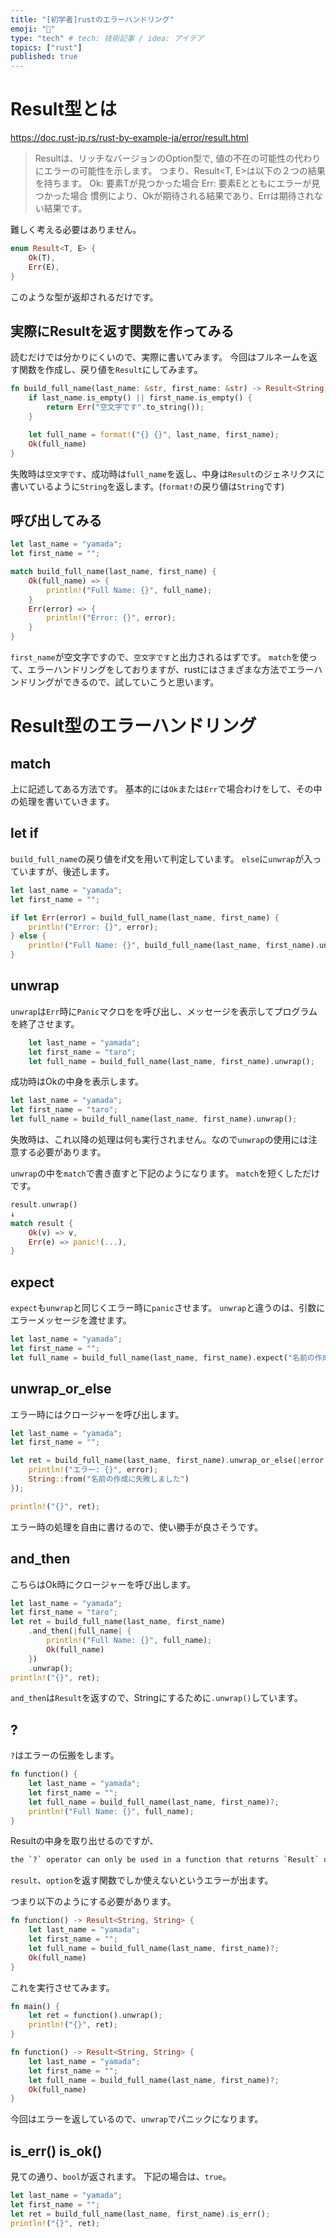 ```yaml
---
title: "[初学者]rustのエラーハンドリング"
emoji: "🦍"
type: "tech" # tech: 技術記事 / idea: アイデア
topics: ["rust"]
published: true
---
```


# Result型とは
https://doc.rust-jp.rs/rust-by-example-ja/error/result.html
> Resultは、リッチなバージョンのOption型で, 値の不在の可能性の代わりにエラーの可能性を示します。
> つまり、Result<T, E>は以下の２つの結果を持ちます。
> Ok<T>: 要素Tが見つかった場合
> Err<E>: 要素Eとともにエラーが見つかった場合
> 慣例により、Okが期待される結果であり、Errは期待されない結果です。

難しく考える必要はありません。
```rust
enum Result<T, E> {
    Ok(T),
    Err(E),
}
```
このような型が返却されるだけです。

## 実際にResultを返す関数を作ってみる
読むだけでは分かりにくいので、実際に書いてみます。
今回はフルネームを返す関数を作成し、戻り値を`Result`にしてみます。

```rust
fn build_full_name(last_name: &str, first_name: &str) -> Result<String, String> {
    if last_name.is_empty() || first_name.is_empty() {
        return Err("空文字です".to_string());
    }

    let full_name = format!("{} {}", last_name, first_name);
    Ok(full_name)
}
```
失敗時は`空文字です`、成功時は`full_name`を返し、中身は`Result`のジェネリクスに書いているように`String`を返します。(`format!`の戻り値は`String`です)

## 呼び出してみる
```rust
let last_name = "yamada";
let first_name = "";

match build_full_name(last_name, first_name) {
    Ok(full_name) => {
        println!("Full Name: {}", full_name);
    }
    Err(error) => {
        println!("Error: {}", error);
    }
}
```
`first_name`が空文字ですので、`空文字です`と出力されるはずです。
`match`を使って、エラーハンドリングをしておりますが、rustにはさまざまな方法でエラーハンドリングができるので、試していこうと思います。

# Result型のエラーハンドリング

## match
上に記述してある方法です。
基本的には`Ok`または`Err`で場合わけをして、その中の処理を書いていきます。

## let if
`build_full_name`の戻り値をif文を用いて判定しています。
`else`に`unwrap`が入っていますが、後述します。

```rust
let last_name = "yamada";
let first_name = "";

if let Err(error) = build_full_name(last_name, first_name) {
    println!("Error: {}", error);
} else {
    println!("Full Name: {}", build_full_name(last_name, first_name).unwrap());
}
```

## unwrap
`unwrap`は`Err`時に`Panic`マクロをを呼び出し、メッセージを表示してプログラムを終了させます。

```rust
    let last_name = "yamada";
    let first_name = "taro";
    let full_name = build_full_name(last_name, first_name).unwrap();
```
成功時はOkの中身を表示します。

```rust
let last_name = "yamada";
let first_name = "taro";
let full_name = build_full_name(last_name, first_name).unwrap();
```
失敗時は、これ以降の処理は何も実行されません。なので`unwrap`の使用には注意する必要があります。

`unwrap`の中を`match`で書き直すと下記のようになります。
`match`を短くしただけです。
```rust
result.unwrap()
↓
match result {
    Ok(v) => v,
    Err(e) => panic!(...),
}
```

## expect 
`expect`も`unwrap`と同じくエラー時に`panic`させます。
`unwrap`と違うのは、引数にエラーメッセージを渡せます。

```rust
let last_name = "yamada";
let first_name = "";
let full_name = build_full_name(last_name, first_name).expect("名前の作成に失敗しました");
```

## unwrap_or_else
エラー時にはクロージャーを呼び出します。

```rust
let last_name = "yamada";
let first_name = "";

let ret = build_full_name(last_name, first_name).unwrap_or_else(|error| {
    println!("エラー: {}", error);
    String::from("名前の作成に失敗しました")
});

println!("{}", ret);
```
エラー時の処理を自由に書けるので、使い勝手が良さそうです。

## and_then
こちらはOk時にクロージャーを呼び出します。

```rust
let last_name = "yamada";
let first_name = "taro";
let ret = build_full_name(last_name, first_name)
    .and_then(|full_name| {
        println!("Full Name: {}", full_name);
        Ok(full_name)
    })
    .unwrap();
println!("{}", ret);
```
`and_then`は`Result`を返すので、Stringにするために`.unwrap()`しています。


## ?
`?`はエラーの伝搬をします。

```rust
fn function() {
    let last_name = "yamada";
    let first_name = "";
    let full_name = build_full_name(last_name, first_name)?;
    println!("Full Name: {}", full_name);
}
```

Resultの中身を取り出せるのですが、
```bash
the `?` operator can only be used in a function that returns `Result` or `Option` (or another type that implements `FromResidual`)
```
`result`、`option`を返す関数でしか使えないというエラーが出ます。

つまり以下のようにする必要があります。
```rust
fn function() -> Result<String, String> {
    let last_name = "yamada";
    let first_name = "";
    let full_name = build_full_name(last_name, first_name)?;
    Ok(full_name)
}
```

これを実行させてみます。
```rust
fn main() {
    let ret = function().unwrap();
    println!("{}", ret);
}

fn function() -> Result<String, String> {
    let last_name = "yamada";
    let first_name = "";
    let full_name = build_full_name(last_name, first_name)?;
    Ok(full_name)
}
```
今回はエラーを返しているので、`unwrap`でパニックになります。

## is_err() is_ok()
見ての通り、`bool`が返されます。
下記の場合は、`true`。


```rust
let last_name = "yamada";
let first_name = "";
let ret = build_full_name(last_name, first_name).is_err();
println!("{}", ret);
```




